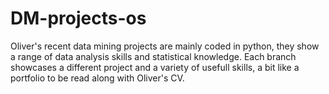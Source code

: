 # DM-projects-os
Oliver's recent data mining projects are mainly coded in python, they show a range of data analysis skills and statistical knowledge.
Each branch showcases a different project and a variety of usefull skills, a bit like a portfolio to be read along with Oliver's CV.
